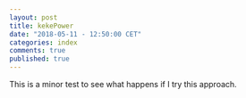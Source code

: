 ```yaml
---
layout: post
title: kekePower
date: "2018-05-11 - 12:50:00 CET"
categories: index
comments: true
published: true
---
```


This is a minor test to see what happens if I try this approach.